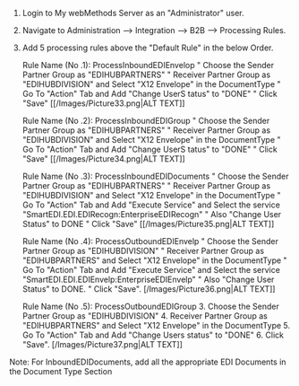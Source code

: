 1. Login to My webMethods Server as an "Administrator" user.

2. Navigate to Administration --> Integration --> B2B --> Processing Rules.

3. Add 5 processing rules above the "Default Rule" in the below Order.

	Rule Name (No .1): ProcessInboundEDIEnvelop
	"	Choose the Sender Partner Group as "EDIHUBPARTNERS"
	"	Receiver Partner Group as "EDIHUBDIVISION" and Select "X12 Envelope" in the DocumentType
	"	Go To "Action" Tab and Add "Change UserS tatus" to "DONE"
	"	Click "Save"
   [[/Images/Picture33.png|ALT TEXT]] 

	Rule Name (No .2): ProcessInboundEDIGroup
	"	Choose the Sender Partner Group as "EDIHUBPARTNERS"
	"	Receiver Partner Group as "EDIHUBDIVISION" and Select "X12 Envelope"  in the DocumentType
	"	Go To "Action" Tab and Add "Change UserS tatus" to "DONE"
	"	Click "Save"
	[[/Images/Picture34.png|ALT TEXT]]

	Rule Name (No .3): ProcessInboundEDIDocuments
	"	Choose the Sender Partner Group as "EDIHUBPARTNERS"
	"	Receiver Partner Group as "EDIHUBDIVISION" and Select "X12 Envelope"  in the DocumentType
	"	Go To "Action" Tab and Add "Execute Service" and Select the service "SmartEDI.EDI.EDIRecogn:EnterpriseEDIRecogn" 
	"	Also "Change User Status" to DONE
	"	Click "Save"
	[[/Images/Picture35.png|ALT TEXT]]

	Rule Name (No .4): ProcessOutboundEDIEnvelp
	"	Choose the Sender Partner Group as "EDIHUBDIVISION"
	"	Receiver Partner Group as "EDIHUBPARTNERS" and Select "X12 Envelope" in the DocumentType
	"	Go To "Action" Tab and Add "Execute Service" and Select the service "SmartEDI.EDI.EDIEnvelp:EnterpriseEDIEnvelp" 
	"	Also "Change User Status" to DONE.
	"	Click "Save".
	[/Images/Picture36.png|ALT TEXT]]

	Rule Name (No .5): ProcessOutboundEDIGroup
	3.	Choose the Sender Partner Group as "EDIHUBDIVISION"
	4.	Receiver Partner Group as "EDIHUBPARTNERS" and Select "X12 Envelope" in the DocumentType
	5.	Go To "Action" Tab and Add "Change Users status" to "DONE"
	6.	Click "Save".
	[/Images/Picture37.png|ALT TEXT]]
 
Note: For InboundEDIDocuments, add all the appropriate EDI Documents in the Document Type Section
